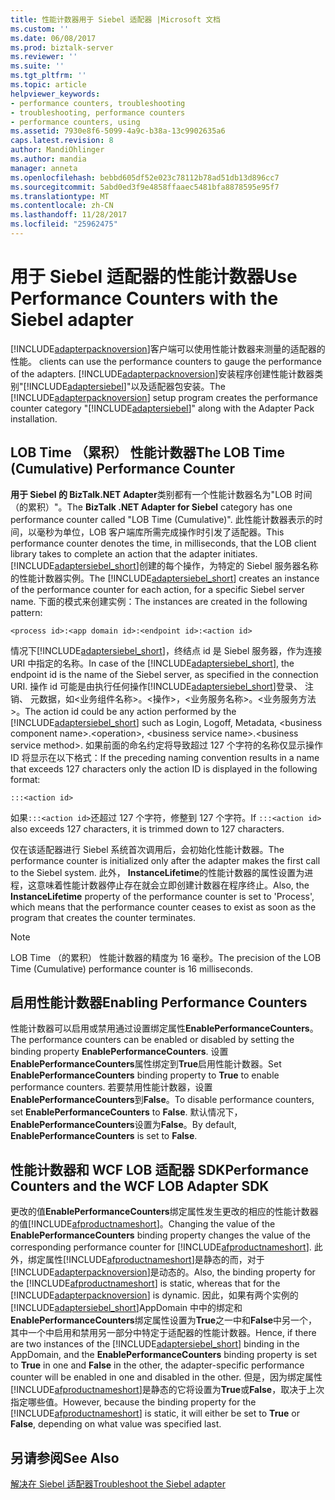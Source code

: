 ```yaml
---
title: 性能计数器用于 Siebel 适配器 |Microsoft 文档
ms.custom: ''
ms.date: 06/08/2017
ms.prod: biztalk-server
ms.reviewer: ''
ms.suite: ''
ms.tgt_pltfrm: ''
ms.topic: article
helpviewer_keywords:
- performance counters, troubleshooting
- troubleshooting, performance counters
- performance counters, using
ms.assetid: 7930e8f6-5099-4a9c-b38a-13c9902635a6
caps.latest.revision: 8
author: MandiOhlinger
ms.author: mandia
manager: anneta
ms.openlocfilehash: bebbd605df52e023c78112b78ad51db13d896cc7
ms.sourcegitcommit: 5abd0ed3f9e4858ffaaec5481bfa8878595e95f7
ms.translationtype: MT
ms.contentlocale: zh-CN
ms.lasthandoff: 11/28/2017
ms.locfileid: "25962475"
---
```

# <a name="use-performance-counters-with-the-siebel-adapter"></a><span data-ttu-id="aa86b-102">用于 Siebel 适配器的性能计数器</span><span class="sxs-lookup"><span data-stu-id="aa86b-102">Use Performance Counters with the Siebel adapter</span></span>
[!INCLUDE[adapterpacknoversion](../../includes/adapterpacknoversion-md.md)]<span data-ttu-id="aa86b-103">客户端可以使用性能计数器来测量的适配器的性能。</span><span class="sxs-lookup"><span data-stu-id="aa86b-103"> clients can use the performance counters to gauge the performance of the adapters.</span></span> <span data-ttu-id="aa86b-104">[!INCLUDE[adapterpacknoversion](../../includes/adapterpacknoversion-md.md)]安装程序创建性能计数器类别"[!INCLUDE[adaptersiebel](../../includes/adaptersiebel-md.md)]"以及适配器包安装。</span><span class="sxs-lookup"><span data-stu-id="aa86b-104">The [!INCLUDE[adapterpacknoversion](../../includes/adapterpacknoversion-md.md)] setup program creates the performance counter category "[!INCLUDE[adaptersiebel](../../includes/adaptersiebel-md.md)]" along with the Adapter Pack installation.</span></span>  
  
## <a name="the-lob-time-cumulative-performance-counter"></a><span data-ttu-id="aa86b-105">LOB Time （累积） 性能计数器</span><span class="sxs-lookup"><span data-stu-id="aa86b-105">The LOB Time (Cumulative) Performance Counter</span></span>  
 <span data-ttu-id="aa86b-106">**用于 Siebel 的 BizTalk.NET Adapter**类别都有一个性能计数器名为"LOB 时间 （的累积）"。</span><span class="sxs-lookup"><span data-stu-id="aa86b-106">The **BizTalk .NET Adapter for Siebel** category has one performance counter called "LOB Time (Cumulative)".</span></span> <span data-ttu-id="aa86b-107">此性能计数器表示的时间，以毫秒为单位，LOB 客户端库所需完成操作时引发了适配器。</span><span class="sxs-lookup"><span data-stu-id="aa86b-107">This performance counter denotes the time, in milliseconds, that the LOB client library takes to complete an action that the adapter initiates.</span></span> <span data-ttu-id="aa86b-108">[!INCLUDE[adaptersiebel_short](../../includes/adaptersiebel-short-md.md)]创建的每个操作，为特定的 Siebel 服务器名称的性能计数器实例。</span><span class="sxs-lookup"><span data-stu-id="aa86b-108">The [!INCLUDE[adaptersiebel_short](../../includes/adaptersiebel-short-md.md)] creates an instance of the performance counter for each action, for a specific Siebel server name.</span></span> <span data-ttu-id="aa86b-109">下面的模式来创建实例：</span><span class="sxs-lookup"><span data-stu-id="aa86b-109">The instances are created in the following pattern:</span></span>  
  
```  
<process id>:<app domain id>:<endpoint id>:<action id>  
```  
  
 <span data-ttu-id="aa86b-110">情况下[!INCLUDE[adaptersiebel_short](../../includes/adaptersiebel-short-md.md)]，终结点 id 是 Siebel 服务器，作为连接 URI 中指定的名称。</span><span class="sxs-lookup"><span data-stu-id="aa86b-110">In case of the [!INCLUDE[adaptersiebel_short](../../includes/adaptersiebel-short-md.md)], the endpoint id is the name of the Siebel server, as specified in the connection URI.</span></span> <span data-ttu-id="aa86b-111">操作 id 可能是由执行任何操作[!INCLUDE[adaptersiebel_short](../../includes/adaptersiebel-short-md.md)]登录、 注销、 元数据，如\<业务组件名称\>。\<操作\>，\<业务服务名称\>。\<业务服务方法\>。</span><span class="sxs-lookup"><span data-stu-id="aa86b-111">The action id could be any action performed by the [!INCLUDE[adaptersiebel_short](../../includes/adaptersiebel-short-md.md)] such as Login, Logoff, Metadata, \<business component name\>.\<operation\>, \<business service name\>.\<business service method\>.</span></span> <span data-ttu-id="aa86b-112">如果前面的命名约定将导致超过 127 个字符的名称仅显示操作 ID 将显示在以下格式：</span><span class="sxs-lookup"><span data-stu-id="aa86b-112">If the preceding naming convention results in a name that exceeds 127 characters only the action ID is displayed in the following format:</span></span>  
  
```  
:::<action id>  
```  
  
 <span data-ttu-id="aa86b-113">如果`:::<action id>`还超过 127 个字符，修整到 127 个字符。</span><span class="sxs-lookup"><span data-stu-id="aa86b-113">If `:::<action id>` also exceeds 127 characters, it is trimmed down to 127 characters.</span></span>  
  
 <span data-ttu-id="aa86b-114">仅在该适配器进行 Siebel 系统首次调用后，会初始化性能计数器。</span><span class="sxs-lookup"><span data-stu-id="aa86b-114">The performance counter is initialized only after the adapter makes the first call to the Siebel system.</span></span> <span data-ttu-id="aa86b-115">此外， **InstanceLifetime**的性能计数器的属性设置为进程，这意味着性能计数器停止存在就会立即创建计数器在程序终止。</span><span class="sxs-lookup"><span data-stu-id="aa86b-115">Also, the **InstanceLifetime** property of the performance counter is set to 'Process', which means that the performance counter ceases to exist as soon as the program that creates the counter terminates.</span></span> 
  
> [!NOTE]
>  <span data-ttu-id="aa86b-116">LOB Time （的累积） 性能计数器的精度为 16 毫秒。</span><span class="sxs-lookup"><span data-stu-id="aa86b-116">The precision of the LOB Time (Cumulative) performance counter is 16 milliseconds.</span></span>  
  
## <a name="enabling-performance-counters"></a><span data-ttu-id="aa86b-117">启用性能计数器</span><span class="sxs-lookup"><span data-stu-id="aa86b-117">Enabling Performance Counters</span></span>  
 <span data-ttu-id="aa86b-118">性能计数器可以启用或禁用通过设置绑定属性**EnablePerformanceCounters**。</span><span class="sxs-lookup"><span data-stu-id="aa86b-118">The performance counters can be enabled or disabled by setting the binding property **EnablePerformanceCounters**.</span></span> <span data-ttu-id="aa86b-119">设置**EnablePerformanceCounters**属性绑定到**True**启用性能计数器。</span><span class="sxs-lookup"><span data-stu-id="aa86b-119">Set **EnablePerformanceCounters** binding property to **True** to enable performance counters.</span></span> <span data-ttu-id="aa86b-120">若要禁用性能计数器，设置**EnablePerformanceCounters**到**False**。</span><span class="sxs-lookup"><span data-stu-id="aa86b-120">To disable performance counters, set **EnablePerformanceCounters** to **False**.</span></span> <span data-ttu-id="aa86b-121">默认情况下， **EnablePerformanceCounters**设置为**False**。</span><span class="sxs-lookup"><span data-stu-id="aa86b-121">By default, **EnablePerformanceCounters** is set to **False**.</span></span>  
  
## <a name="performance-counters-and-the-wcf-lob-adapter-sdk"></a><span data-ttu-id="aa86b-122">性能计数器和 WCF LOB 适配器 SDK</span><span class="sxs-lookup"><span data-stu-id="aa86b-122">Performance Counters and the WCF LOB Adapter SDK</span></span>  
 <span data-ttu-id="aa86b-123">更改的值**EnablePerformanceCounters**绑定属性发生更改的相应的性能计数器的值[!INCLUDE[afproductnameshort](../../includes/afproductnameshort-md.md)]。</span><span class="sxs-lookup"><span data-stu-id="aa86b-123">Changing the value of the **EnablePerformanceCounters** binding property changes the value of the corresponding performance counter for [!INCLUDE[afproductnameshort](../../includes/afproductnameshort-md.md)].</span></span> <span data-ttu-id="aa86b-124">此外，绑定属性[!INCLUDE[afproductnameshort](../../includes/afproductnameshort-md.md)]是静态的而，对于[!INCLUDE[adapterpacknoversion](../../includes/adapterpacknoversion-md.md)]是动态的。</span><span class="sxs-lookup"><span data-stu-id="aa86b-124">Also, the binding property for the [!INCLUDE[afproductnameshort](../../includes/afproductnameshort-md.md)] is static, whereas that for the [!INCLUDE[adapterpacknoversion](../../includes/adapterpacknoversion-md.md)] is dynamic.</span></span> <span data-ttu-id="aa86b-125">因此，如果有两个实例的[!INCLUDE[adaptersiebel_short](../../includes/adaptersiebel-short-md.md)]AppDomain 中中的绑定和**EnablePerformanceCounters**绑定属性设置为**True**之一中和**False**中另一个，其中一个中启用和禁用另一部分中特定于适配器的性能计数器。</span><span class="sxs-lookup"><span data-stu-id="aa86b-125">Hence, if there are two instances of the [!INCLUDE[adaptersiebel_short](../../includes/adaptersiebel-short-md.md)] binding in the AppDomain, and the **EnablePerformanceCounters** binding property is set to **True** in one and **False** in the other, the adapter-specific performance counter will be enabled in one and disabled in the other.</span></span> <span data-ttu-id="aa86b-126">但是，因为绑定属性[!INCLUDE[afproductnameshort](../../includes/afproductnameshort-md.md)]是静态的它将设置为**True**或**False**，取决于上次指定哪些值。</span><span class="sxs-lookup"><span data-stu-id="aa86b-126">However, because the binding property for the [!INCLUDE[afproductnameshort](../../includes/afproductnameshort-md.md)] is static, it will either be set to **True** or **False**, depending on what value was specified last.</span></span>  
  
## <a name="see-also"></a><span data-ttu-id="aa86b-127">另请参阅</span><span class="sxs-lookup"><span data-stu-id="aa86b-127">See Also</span></span>  
[<span data-ttu-id="aa86b-128">解决在 Siebel 适配器</span><span class="sxs-lookup"><span data-stu-id="aa86b-128">Troubleshoot the Siebel adapter</span></span>](../../adapters-and-accelerators/adapter-siebel/troubleshoot-the-siebel-adapter.md)
